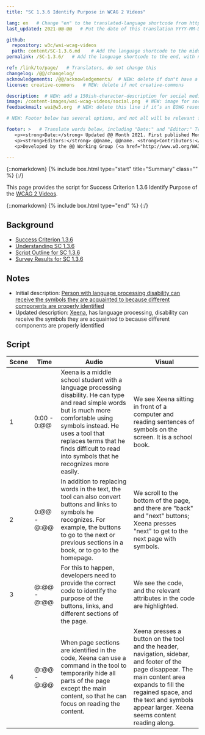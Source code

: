 ```yaml
---
title: "SC 1.3.6 Identify Purpose in WCAG 2 Videos"

lang: en   # Change "en" to the translated-language shortcode from https://www.iana.org/assignments/language-subtag-registry/language-subtag-registry
last_updated: 2021-@@-@@   # Put the date of this translation YYYY-MM-DD (with month in the middle)

github:
  repository: w3c/wai-wcag-videos
  path: content/SC-1.3.6.md    # Add the language shortcode to the middle of the filename, for example: content/index.fr.md
permalink: /SC-1.3.6/   # Add the language shortcode to the end, with no slash at end, for example: /link/to/page/fr

ref: /link/to/page/   # Translators, do not change this
changelog: /@@/changelog/
acknowledgements: /@@/acknowledgements/  # NEW: delete if don"t have a separate acknowledgements page. And delete it in the footer below.
license: creative-commons   # NEW: delete if not creative-commons

description:  # NEW: add a 150ish-character-description for social media   # translate the description
image: /content-images/wai-wcag-videos/social.png  # NEW: image for social media
feedbackmail: wai@w3.org  # NEW: delete this line if it’s an EOWG resource (the default is wai-eo-editors@w3.org)

# NEW: Footer below has several options, and not all will be relevant for specific pages. (Ask Shawn if questions.)

footer: >   # Translate words below, including "Date:" and "Editor:" Translate the Working Group name. Leave the Working Group acronym in English. Do *not* change the dates in the footer below.
   <p><strong>Date:</strong> Updated @@ Month 2021. First published Month 20@@. CHANGELOG.</p>
   <p><strong>Editors:</strong> @@name, @@name. <strong>Contributors:</strong> @@name, @@name, and <a href=”https://www.w3.org/groups/wg/@@wg/participants”>participants of the @@WG</a>. ACKNOWLEDGEMENTS lists contributors and credits.</p>
   <p>Developed by the @@ Working Group (<a href="http://www.w3.org/WAI/@@/">@@WG</a>). Developed as part of the <a href="https://www.w3.org/WAI/@@/">WAI-@@ project</a>, @@co-funded by the European Commission.</p>

---
```


{::nomarkdown}
{% include box.html type="start" title="Summary" class="" %}
{:/}

This page provides the script for Success Criterion 1.3.6 Identify Purpose of the [WCAG 2 Videos](https://wai-wcag-videos.netlify.app/overview/).

{::nomarkdown}
{% include box.html type="end" %}
{:/}

## Background

* [Success Criterion 1.3.6](https://www.w3.org/TR/WCAG22/#identify-purpose)
* [Understanding SC 1.3.6](https://www.w3.org/WAI/WCAG22/Understanding/identify-purpose.html)
* [Script Outline for SC 1.3.6](https://www.w3.org/WAI/EO/wiki/Video-Based_Resources/WCAG_Requirements#SC1-3-6)
* [Survey Results for SC 1.3.6](https://www.w3.org/2002/09/wbs/35532/Videos_WCAG_Squirrel/results#xSC136)

## Notes

* Initial description: [Person with language processing disability can receive the symbols they are acquainted to because different components are properly identified](https://www.w3.org/WAI/standards-guidelines/wcag/new-in-21/#136-identify-purpose-aaa)
* Updated description: [Xeena](https://wai-wcag-videos.netlify.app/overview/#xeena-he), has language processing, disability can receive the symbols they are acquainted to because different components are properly identified

## Script

| Scene | Time | Audio | Visual |
| ----- | ---- | ----- | ------ |
| 1 | 0:00 - 0:@@ | Xeena is a middle school student with a language processing disability. He can type and read simple words but is much more comfortable using symbols instead. He uses a tool that replaces terms that he finds difficult to read into symbols that he recognizes more easily. | We see Xeena sitting in front of a computer and reading sentences of symbols on the screen. It is a school book. |
| 2 | 0:@@ - @:@@ | In addition to replacing words in the text, the tool can also convert buttons and links to symbols he recognizes. For example, the buttons to go to the next or previous sections in a book, or to go to the homepage. | We scroll to the bottom of the page, and there are "back" and "next" buttons; Xeena presses "next" to get to the next page with symbols. |
| 3 | @:@@ - @:@@ | For this to happen, developers need to provide the correct code to identify the purpose of the buttons, links, and different sections of the page. | We see the code, and the relevant attributes in the code are highlighted. |
| 4 | @:@@ - @:@@ | When page sections are identified in the code, Xeena can use a command in the tool to temporarily hide all parts of the page except the main content, so that he can focus on reading the content. | Xeena presses a button on the tool and the header, navigation, sidebar, and footer of the page disappear. The main content area expands to fill the regained space, and the text and symbols appear larger. Xeena seems content reading along. |
